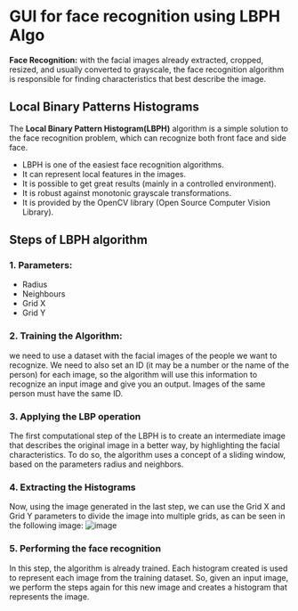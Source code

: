 # GUI for face recognition using LBPH Algo
**Face Recognition:** with the facial images already extracted, cropped, resized, and usually converted to grayscale, the face recognition algorithm is responsible for finding characteristics that best describe the image.
## Local Binary Patterns Histograms
The **Local Binary Pattern Histogram(LBPH)** algorithm is a simple solution to the face recognition problem, which can recognize both front face and side face.
- LBPH is one of the easiest face recognition algorithms.
- It can represent local features in the images.
- It is possible to get great results (mainly in a controlled environment).
- It is robust against monotonic grayscale transformations.
- It is provided by the OpenCV library (Open Source Computer Vision Library).
## Steps of LBPH algorithm
 ### 1. Parameters:
- Radius
- Neighbours
- Grid X
- Grid Y
### 2. Training the Algorithm:
we need to use a dataset with the facial images of the people we want to recognize. We need to also set an ID (it may be a number or the name of the person) for each image, so the algorithm will use this information to recognize an input image and give you an output. Images of the same person must have the same ID.
### 3. Applying the LBP operation
The first computational step of the LBPH is to create an intermediate image that describes the original image in a better way, by highlighting the facial characteristics. To do so, the algorithm uses a concept of a sliding window, based on the parameters radius and neighbors.
### 4. Extracting the Histograms
Now, using the image generated in the last step, we can use the Grid X and Grid Y parameters to divide the image into multiple grids, as can be seen in the following image:
![image](https://user-images.githubusercontent.com/78999467/111055080-69cffb00-849a-11eb-9695-d142d42bd77a.png)
### 5. Performing the face recognition
In this step, the algorithm is already trained. Each histogram created is used to represent each image from the training dataset. So, given an input image, we perform the steps again for this new image and creates a histogram that represents the image.
